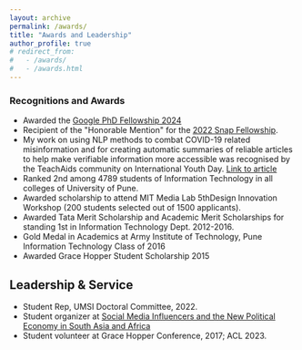 ```yaml
---
layout: archive
permalink: /awards/
title: "Awards and Leadership"
author_profile: true
# redirect_from: 
#   - /awards/
#   - /awards.html
---
```


### Recognitions and Awards
* Awarded the [Google PhD Fellowship 2024](https://research.google/programs-and-events/phd-fellowship/recipients/)
* Recipient of the "Honorable Mention" for the [2022 Snap Fellowship](https://research.snap.com/fellowships.html).
* My work on using NLP methods to combat COVID-19 related misinformation and for creating automatic summaries of reliable articles to help make verifiable information more accessible was recognised by the TeachAids community on International Youth Day. [Link to article](https://teachaids.org/updates/international-youth-day-2022/)
* Ranked 2nd among 4789 students of Information Technology in all colleges of University of Pune.
* Awarded scholarship to attend MIT Media Lab 5thDesign Innovation Workshop (200 students selected out of 1500 applicants).
* Awarded Tata Merit Scholarship and Academic Merit Scholarships for standing 1st in Information Technology
Dept. 2012-2016.
* Gold Medal in Academics at Army Institute of Technology, Pune Information Technology Class of 2016
* Awarded Grace Hopper Student Scholarship 2015

## Leadership & Service
* Student Rep, UMSI Doctoral Committee, 2022.
* Student organizer at [Social Media Influencers and the New Political Economy in South Asia and Africa](https://joyojeet.people.si.umich.edu/influencers.htm)
* Student volunteer at Grace Hopper Conference, 2017; ACL 2023.


